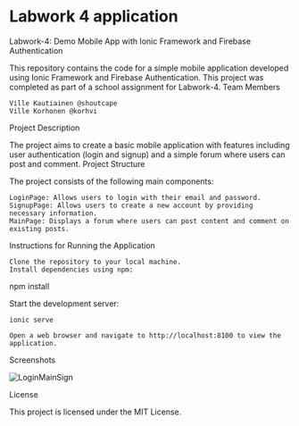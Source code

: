 # Labwork 4 application
Labwork-4: Demo Mobile App with Ionic Framework and Firebase Authentication

This repository contains the code for a simple mobile application developed using Ionic Framework and Firebase Authentication. This project was completed as part of a school assignment for Labwork-4.
Team Members

    Ville Kautiainen @shoutcape
    Ville Korhonen @korhvi

Project Description

The project aims to create a basic mobile application with features including user authentication (login and signup) and a simple forum where users can post and comment.
Project Structure

The project consists of the following main components:

    LoginPage: Allows users to login with their email and password.
    SignupPage: Allows users to create a new account by providing necessary information.
    MainPage: Displays a forum where users can post content and comment on existing posts.

Instructions for Running the Application

    Clone the repository to your local machine.
    Install dependencies using npm:

npm install

Start the development server:

    ionic serve

    Open a web browser and navigate to http://localhost:8100 to view the application.

Screenshots


![LoginMainSign](https://github.com/shoutcape/Labwork4App/assets/112542569/4d331ed0-b3f7-485c-8b63-5e14f0126cef)




License

This project is licensed under the MIT License.
